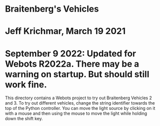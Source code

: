 # Braitenberg's Vehicles
# Jeff Krichmar, March 19 2021
#    September 9 2022: Updated for Webots R2022a.  There may be a warning on startup.  But should still work fine.

This directory contains a Webots project to try out Braitenberg Vehicles 2 and 3.  To try out different vehicles, change the string identifier towards the top of the Python controller.  You can move the light source by clicking on it with a mouse and then using the mouse to move the light while holding down the shift key.
 

